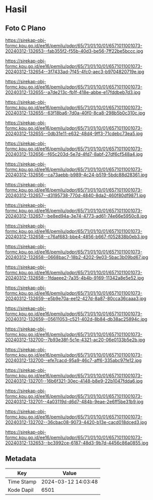 # Hasil

## Foto C Plano

https://sirekap-obj-formc.kpu.go.id/ee16/pemilu/pdpr/65/71/01/10/01/6571011001073-20240312-132653--fab355f2-f55b-40d3-be56-7ff22be5bccc.jpg

https://sirekap-obj-formc.kpu.go.id/ee16/pemilu/pdpr/65/71/01/10/01/6571011001073-20240312-132654--3f7433ad-7f45-4fc0-aec3-b9704820719e.jpg

https://sirekap-obj-formc.kpu.go.id/ee16/pemilu/pdpr/65/71/01/10/01/6571011001073-20240312-132655--a7de213c-fb1f-418e-abbe-e17fddbeb7d3.jpg

https://sirekap-obj-formc.kpu.go.id/ee16/pemilu/pdpr/65/71/01/10/01/6571011001073-20240312-132655--63f18ba6-7d0a-40f0-8ca8-298b5b0c310c.jpg

https://sirekap-obj-formc.kpu.go.id/ee16/pemilu/pdpr/65/71/01/10/01/6571011001073-20240312-132655--0db31e11-e632-48d4-9ff3-71cdebc73ea5.jpg

https://sirekap-obj-formc.kpu.go.id/ee16/pemilu/pdpr/65/71/01/10/01/6571011001073-20240312-132656--f65c203d-5e7d-4fd7-8abf-27df6cf548a4.jpg

https://sirekap-obj-formc.kpu.go.id/ee16/pemilu/pdpr/65/71/01/10/01/6571011001073-20240312-132656--ca73aebb-b989-4c24-b519-5bdc88d28361.jpg

https://sirekap-obj-formc.kpu.go.id/ee16/pemilu/pdpr/65/71/01/10/01/6571011001073-20240312-132657--d3195738-770d-4840-8da2-460f80df9871.jpg

https://sirekap-obj-formc.kpu.go.id/ee16/pemilu/pdpr/65/71/01/10/01/6571011001073-20240312-132657--be8ed94a-3e74-4773-ad61-74e66e5950c8.jpg

https://sirekap-obj-formc.kpu.go.id/ee16/pemilu/pdpr/65/71/01/10/01/6571011001073-20240312-132658--c76af683-bbe4-4856-b667-f052838b0eb3.jpg

https://sirekap-obj-formc.kpu.go.id/ee16/pemilu/pdpr/65/71/01/10/01/6571011001073-20240312-132658--0668bac7-18b2-4202-9e03-5bac3b09bd67.jpg

https://sirekap-obj-formc.kpu.go.id/ee16/pemilu/pdpr/65/71/01/10/01/6571011001073-20240312-132658--1fdaeee2-7a35-4b4b-9169-11342a8e5e52.jpg

https://sirekap-obj-formc.kpu.go.id/ee16/pemilu/pdpr/65/71/01/10/01/6571011001073-20240312-132659--e5b9e70a-ee12-427d-8a87-80cca36caaa3.jpg

https://sirekap-obj-formc.kpu.go.id/ee16/pemilu/pdpr/65/71/01/10/01/6571011001073-20240312-132659--05611053-c521-402d-8b84-db38ac25894c.jpg

https://sirekap-obj-formc.kpu.go.id/ee16/pemilu/pdpr/65/71/01/10/01/6571011001073-20240312-132700--7b93e38f-5c1e-4321-ac20-06e0133b5e2b.jpg

https://sirekap-obj-formc.kpu.go.id/ee16/pemilu/pdpr/65/71/01/10/01/6571011001073-20240312-132700--efe7cacd-95a9-46c7-aff6-335abc97fe12.jpg

https://sirekap-obj-formc.kpu.go.id/ee16/pemilu/pdpr/65/71/01/10/01/6571011001073-20240312-132701--16b6f321-30ec-4148-b8e9-22b1047fdda6.jpg

https://sirekap-obj-formc.kpu.go.id/ee16/pemilu/pdpr/65/71/01/10/01/6571011001073-20240312-132701--4a03119d-d6d7-484b-9eae-2e6ff5be31b9.jpg

https://sirekap-obj-formc.kpu.go.id/ee16/pemilu/pdpr/65/71/01/10/01/6571011001073-20240312-132702--36cbac08-9073-4420-b13e-cacd018dced3.jpg

https://sirekap-obj-formc.kpu.go.id/ee16/pemilu/pdpr/65/71/01/10/01/6571011001073-20240312-132653--bc3992ce-6187-48d3-9b7d-4456c86a0855.jpg


## Metadata

| Key        | Value               |
| ---------- | ------------------- |
| Time Stamp | 2024-03-12 14:03:48 |
| Kode Dapil | 6501                |



